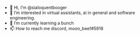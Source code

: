 - 👋 Hi, I’m @sialoquentbooger
- 👀 I’m interested in virtual assistants, ai in general and software engineering.
- 🌱 I’m currently learning a bunch
- 📫 How to reach me discord, moon_beef#5918

<!---
sialoquentbooger/sialoquentbooger is a ✨ special ✨ repository because its `README.md` (this file) appears on your GitHub profile.
You can click the Preview link to take a look at your changes.
--->
